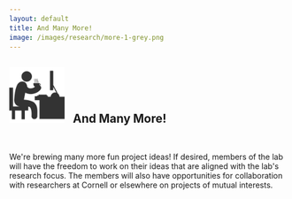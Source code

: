 ```yaml
---
layout: default
title: And Many More!
image: /images/research/more-1-grey.png
---
```

## <img style="width:100px; padding-right: 10px;" src="/images/research/more-1-grey.png"> And Many More! 

<br/>

We're brewing many more fun project ideas! If desired, members of the lab will have the freedom to work on their ideas that are aligned with the lab's research focus. The members will also have opportunities for collaboration with researchers at Cornell or elsewhere on projects of mutual interests. 


